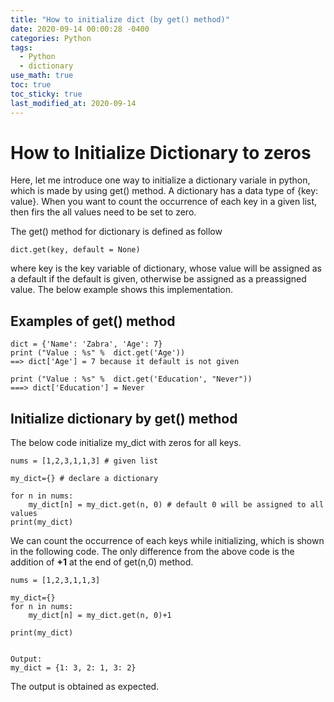 ```yaml
---
title: "How to initialize dict (by get() method)"
date: 2020-09-14 00:00:28 -0400
categories: Python
tags:
  - Python 
  - dictionary
use_math: true
toc: true
toc_sticky: true
last_modified_at: 2020-09-14
---
```



# How to Initialize Dictionary to zeros 

Here, let me introduce one way to initialize a dictionary variale in python, which is made by using get() method. 
A dictionary has a data type of  {key: value}. When you want to count the occurrence of each key in a given list, 
then firs the all values need to be set to zero. 

The get() method for dictionary is defined as follow 

```
dict.get(key, default = None)
```

where key is the key variable of dictionary, whose value will be assigned as a default if the default is given, 
otherwise be assigned as a preassigned value. The below example shows this implementation. 


## Examples of get() method 

```
dict = {'Name': 'Zabra', 'Age': 7}
print ("Value : %s" %  dict.get('Age'))  
==> dict['Age'] = 7 because it default is not given 

print ("Value : %s" %  dict.get('Education', "Never"))
===> dict['Education'] = Never 
```

## Initialize dictionary by get() method 

The below code initialize my_dict with zeros for all keys. 

```
nums = [1,2,3,1,1,3] # given list 

my_dict={} # declare a dictionary 
 
for n in nums: 
    my_dict[n] = my_dict.get(n, 0) # default 0 will be assigned to all values 
print(my_dict)
```


We can count the occurrence of each keys while initializing, which is shown in the following code. 
The only difference from the above code is the addition of **+1** at the end of get(n,0) method. 

```
nums = [1,2,3,1,1,3]
 
my_dict={}
for n in nums:
    my_dict[n] = my_dict.get(n, 0)+1  
 
print(my_dict)
 

Output: 
my_dict = {1: 3, 2: 1, 3: 2}

```

The output is obtained as expected. 
